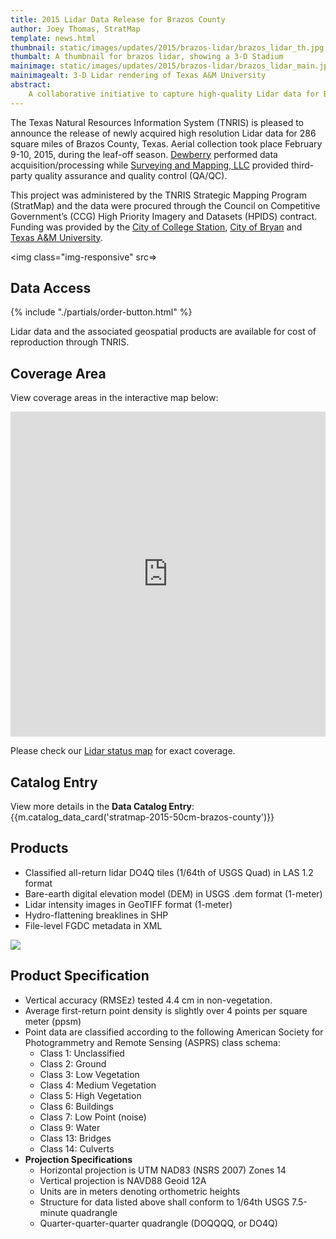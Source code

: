 ```yaml
---
title: 2015 Lidar Data Release for Brazos County
author: Joey Thomas, StratMap
template: news.html
thumbnail: static/images/updates/2015/brazos-lidar/brazos_lidar_th.jpg
thumbalt: A thumbnail for brazos lidar, showing a 3-D Stadium
mainimage: static/images/updates/2015/brazos-lidar/brazos_lidar_main.jpg
mainimagealt: 3-D Lidar rendering of Texas A&M University
abstract:
    A collaborative initiative to capture high-quality Lidar data for Brazos County, Texas
---
```


The Texas Natural Resources Information System (TNRIS) is pleased to announce the release of newly acquired high resolution Lidar data for 286 square miles of Brazos County, Texas. Aerial collection took place February 9-10, 2015, during the leaf-off season. [Dewberry](http://www.dewberry.com/services/geospatial) performed data acquisition/processing while [Surveying and Mapping, LLC](http://www.sam.biz/) provided third-party quality assurance and quality control (QA/QC).

This project was administered by the TNRIS Strategic Mapping Program (StratMap) and the data were procured through the Council on Competitive Government’s (CCG) High Priority Imagery and Datasets (HPIDS) contract. Funding was provided by the [City of College Station](http://www.cstx.gov/), [City of Bryan](https://www.bryantx.gov/) and [Texas A&M University](http://www.tamu.edu/).

<img class="img-responsive" src=>

## Data Access
<div class="media">
  <div class="media-left">
    {% include "./partials/order-button.html" %}
  </div>
  <div class="media-body">
    <p>Lidar data and the associated geospatial products are available for cost of reproduction through TNRIS.</p>
  </div>
</div>

## Coverage Area

View coverage areas in the interactive map below:

<iframe width="100%" height="520" frameborder="0" src="https://tnris.cartodb.com/viz/9214a5fa-63b4-11e5-9475-0e73ffd62169/embed_map" allowfullscreen webkitallowfullscreen mozallowfullscreen oallowfullscreen msallowfullscreen></iframe>

Please check our [Lidar status map](http://tnris.maps.arcgis.com/apps/Viewer/index.html?appid=3a5712b6cc36472f8036446e7b49c52d) for exact coverage.

## Catalog Entry

View more details in the **Data Catalog Entry**:
{{m.catalog_data_card('stratmap-2015-50cm-brazos-county')}}

## Products
- Classified all-return lidar DO4Q tiles (1/64th of USGS Quad) in LAS 1.2 format
- Bare-earth digital elevation model (DEM) in USGS .dem format (1-meter)
- Lidar intensity images in GeoTIFF format (1-meter)
- Hydro-flattening breaklines in SHP
- File-level FGDC metadata in XML


<img class="img-responsive" src="{{m.link('static/images/updates/2015/brazos-lidar/brazos_lidar_overview.jpg')}}">

## Product Specification
- Vertical accuracy (RMSEz) tested 4.4 cm in non-vegetation.
- Average first-return point density is slightly over 4 points per square meter (ppsm)
- Point data are classified according to the following American Society for Photogrammetry and Remote Sensing (ASPRS) class schema:
  * Class 1: Unclassified
  * Class 2: Ground
  * Class 3: Low Vegetation
  * Class 4: Medium Vegetation
  * Class 5: High Vegetation
  * Class 6: Buildings
  * Class 7: Low Point (noise)
  * Class 9: Water
  * Class 13: Bridges
  * Class 14: Culverts
- **Projection Specifications**
  + Horizontal projection is UTM NAD83 (NSRS 2007) Zones 14
  + Vertical projection is NAVD88 Geoid 12A
  + Units are in meters denoting orthometric heights
  + Structure for data listed above shall conform to 1/64th USGS 7.5-minute quadrangle
  + Quarter-quarter-quarter quadrangle (DOQQQQ, or DO4Q)




